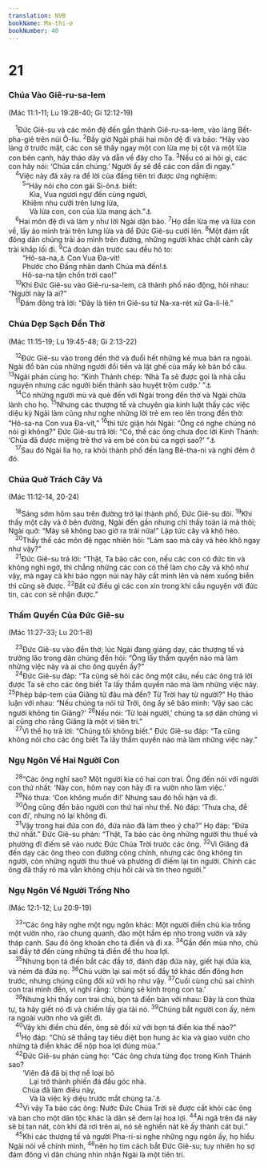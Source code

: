 ```yaml
---
translation: NVB
bookName: Ma-thi-ơ 
bookNumber: 40
---
```


<div class="title"><h1>21</h1><h3>Chúa Vào Giê-ru-sa-lem </h3><p>(Mác 11:1-11; Lu 19:28-40; Gi 12:12-19) </p></div>
<span class="verse mat_21_1"> <sup>1</sup>Đức Giê-su và các môn đệ đến gần thành Giê-ru-sa-lem, vào làng Bết-pha-giê trên núi Ô-liu. </span>
<span class="verse mat_21_2"><sup>2</sup>Bấy giờ Ngài phái hai môn đệ đi và bảo: “Hãy vào làng ở trước mặt, các con sẽ thấy ngay một con lừa mẹ bị cột và một lừa con bên cạnh, hãy tháo dây và dẫn về đây cho Ta. </span>
<span class="verse mat_21_3"><sup>3</sup>Nếu có ai hỏi gì, các con hãy nói: ‘Chúa cần chúng.’ Người ấy sẽ để các con dẫn đi ngay.” <br/></span>
<span class="verse mat_21_4"> <sup>4</sup>Việc này đã xảy ra để lời của đấng tiên tri được ứng nghiệm: <br/></span>
<span class="verse mat_21_5">  <sup>5</sup>“Hãy nói cho con gái Si-ôn<a data-toggle="tooltip" data-placement="bottom" title="Isa 62:11">⚓</a> biết: <br/>   Kìa, Vua ngươi ngự đến cùng ngươi, <br/>  Khiêm nhu cưỡi trên lưng lừa, <br/>   Và lừa con, con của lừa mang ách.”<a data-toggle="tooltip" data-placement="bottom" title="Xa 9:9">⚓</a><br/></span>
<span class="verse mat_21_6"> <sup>6</sup>Hai môn đệ đi và làm y như lời Ngài dặn bảo. </span>
<span class="verse mat_21_7"><sup>7</sup>Họ dẫn lừa mẹ và lừa con về, lấy áo mình trải trên lưng lừa và để Đức Giê-su cưỡi lên. </span>
<span class="verse mat_21_8"><sup>8</sup>Một đám rất đông dân chúng trải áo mình trên đường, những người khác chặt cành cây trải khắp lối đi. </span>
<span class="verse mat_21_9"><sup>9</sup>Cả đoàn dân trước sau đều hô to: <br/>  “Hô-sa-na,<a data-toggle="tooltip" data-placement="bottom" title="‘Hô-sa-na’ xin cứu chúng tôi ngay, nhưng câu này đã biến thành một lối tung hô">⚓</a> Con Vua Đa-vít! <br/>  Phước cho Đấng nhân danh Chúa mà đến!<a data-toggle="tooltip" data-placement="bottom" title="Thi 118:26">⚓</a><br/>  Hô-sa-na tận chốn trời cao!” <br/></span>
<span class="verse mat_21_10"> <sup>10</sup>Khi Đức Giê-su vào Giê-ru-sa-lem, cả thành phố náo động, hỏi nhau: “Người này là ai?” <br/></span>
<span class="verse mat_21_11"> <sup>11</sup>Đám đông trả lời: “Đây là tiên tri Giê-su từ Na-xa-rét xứ Ga-li-lê.” <br/></span>
<div class="title"><h3>Chúa Dẹp Sạch Đền Thờ </h3><p>(Mác 11:15-19; Lu 19:45-48; Gi 2:13-22) </p></div>
<span class="verse mat_21_12"> <sup>12</sup>Đức Giê-su vào trong đền thờ và đuổi hết những kẻ mua bán ra ngoài. Ngài đổ bàn của những người đổi tiền và lật ghế của mấy kẻ bán bồ câu. </span>
<span class="verse mat_21_13"><sup>13</sup>Ngài phán cùng họ: “Kinh Thánh chép: ‘Nhà Ta sẽ được gọi là nhà cầu nguyện nhưng các người biến thành sào huyệt trộm cướp.’ ”<a data-toggle="tooltip" data-placement="bottom" title="Isa 56:7">⚓</a><br/></span>
<span class="verse mat_21_14"> <sup>14</sup>Có những người mù và què đến với Ngài trong đền thờ và Ngài chữa lành cho họ. </span>
<span class="verse mat_21_15"><sup>15</sup>Nhưng các thượng tế và chuyên gia kinh luật thấy các việc diệu kỳ Ngài làm cũng như nghe những lời trẻ em reo lên trong đền thờ: “Hô-sa-na Con vua Đa-vít,” </span>
<span class="verse mat_21_16"><sup>16</sup>thì tức giận hỏi Ngài: “Ông có nghe chúng nó nói gì không?” Đức Giê-su trả lời: “Có, thế các ông chưa đọc lời Kinh Thánh: ‘Chúa đã được miệng trẻ thơ và em bé còn bú ca ngợi sao?’ ”<a data-toggle="tooltip" data-placement="bottom" title="Thi 8:2">⚓</a><br/></span>
<span class="verse mat_21_17"> <sup>17</sup>Sau đó Ngài lìa họ, ra khỏi thành phố đến làng Bê-tha-ni và nghỉ đêm ở đó. <br/></span>
<div class="title"><h3>Chúa Quở Trách Cây Vả </h3><p>(Mác 11:12-14, 20-24) </p></div>
<span class="verse mat_21_18"> <sup>18</sup>Sáng sớm hôm sau trên đường trở lại thành phố, Đức Giê-su đói. </span>
<span class="verse mat_21_19"><sup>19</sup>Khi thấy một cây vả ở bên đường, Ngài đến gần nhưng chỉ thấy toàn lá mà thôi; Ngài quở: “Mày sẽ không bao giờ ra trái nữa!” Lập tức cây vả khô héo. <br/></span>
<span class="verse mat_21_20"> <sup>20</sup>Thấy thế các môn đệ ngạc nhiên hỏi: “Làm sao mà cây vả héo khô ngay như vậy?” <br/></span>
<span class="verse mat_21_21"> <sup>21</sup>Đức Giê-su trả lời: “Thật, Ta bảo các con, nếu các con có đức tin và không nghi ngờ, thì chẳng những các con có thể làm cho cây vả khô như vậy, mà ngay cả khi bảo ngọn núi này hãy cất mình lên và ném xuống biển thì cũng sẽ được. </span>
<span class="verse mat_21_22"><sup>22</sup>Bất cứ điều gì các con xin trong khi cầu nguyện với đức tin, các con sẽ nhận được.” <br/></span>
<div class="title"><h3>Thẩm Quyền Của Đức Giê-su </h3><p>(Mác 11:27-33; Lu 20:1-8) </p></div>
<span class="verse mat_21_23"> <sup>23</sup>Đức Giê-su vào đền thờ; lúc Ngài đang giảng dạy, các thượng tế và trưởng lão trong dân chúng đến hỏi: “Ông lấy thẩm quyền nào mà làm những việc này và ai cho ông quyền ấy?” <br/></span>
<span class="verse mat_21_24"> <sup>24</sup>Đức Giê-su đáp: “Ta cũng sẽ hỏi các ông một câu, nếu các ông trả lời được Ta sẽ cho các ông biết Ta lấy thẩm quyền nào mà làm những việc này. </span>
<span class="verse mat_21_25"><sup>25</sup>Phép báp-tem của Giăng từ đâu mà đến? Từ Trời hay từ người?” Họ thảo luận với nhau: “Nếu chúng ta nói từ Trời, ông ấy sẽ bảo mình: ‘Vậy sao các người không tin Giăng?’ </span>
<span class="verse mat_21_26"><sup>26</sup>Nếu nói: ‘Từ loài người,’ chúng ta sợ dân chúng vì ai cũng cho rằng Giăng là một vị tiên tri.” <br/></span>
<span class="verse mat_21_27"> <sup>27</sup>Vì thế họ trả lời: “Chúng tôi không biết.” Đức Giê-su đáp: “Ta cũng không nói cho các ông biết Ta lấy thẩm quyền nào mà làm những việc này.” <br/></span>
<div class="title"><h3>Ngụ Ngôn Về Hai Người Con </h3></div>
<span class="verse mat_21_28"> <sup>28</sup>“Các ông nghĩ sao? Một người kia có hai con trai. Ông đến nói với người con thứ nhất: ‘Này con, hôm nay con hãy đi ra vườn nho làm việc.’ <br/></span>
<span class="verse mat_21_29"> <sup>29</sup>Nó thưa: ‘Con không muốn đi!’ Nhưng sau đó hối hận và đi. <br/></span>
<span class="verse mat_21_30"> <sup>30</sup>Ông cũng đến bảo người con thứ hai như thế. Nó đáp: ‘Thưa cha, để con đi’, nhưng nó lại không đi. <br/></span>
<span class="verse mat_21_31"> <sup>31</sup>Vậy trong hai đứa con đó, đứa nào đã làm theo ý cha?” Họ đáp: “Đứa thứ nhất.” Đức Giê-su phán: “Thật, Ta bảo các ông những người thu thuế và phường đĩ điếm sẽ vào nước Đức Chúa Trời trước các ông. </span>
<span class="verse mat_21_32"><sup>32</sup>Vì Giăng đã đến dạy các ông theo con đường công chính, nhưng các ông không tin người, còn những người thu thuế và phường đĩ điếm lại tin người. Chính các ông đã thấy rõ mà vẫn không chịu hối cải và tin theo người.” <br/></span>
<div class="title"><h3>Ngụ Ngôn Về Người Trồng Nho </h3><p>(Mác 12:1-12; Lu 20:9-19) </p></div>
<span class="verse mat_21_33"> <sup>33</sup>“Các ông hãy nghe một ngụ ngôn khác: Một người điền chủ kia trồng một vườn nho, rào chung quanh, đào một hầm ép nho trong vườn và xây tháp canh. Sau đó ông khoán cho tá điền và đi xa. </span>
<span class="verse mat_21_34"><sup>34</sup>Gần đến mùa nho, chủ sai đầy tớ đến cùng những tá điền để thu hoa lợi. <br/></span>
<span class="verse mat_21_35"> <sup>35</sup>Nhưng bọn tá điền bắt các đầy tớ, đánh đập đứa này, giết hại đứa kia, và ném đá đứa nọ. </span>
<span class="verse mat_21_36"><sup>36</sup>Chủ vườn lại sai một số đầy tớ khác đến đông hơn trước, nhưng chúng cũng đối xử với họ như vậy. </span>
<span class="verse mat_21_37"><sup>37</sup>Cuối cùng chủ sai chính con trai mình đến, vì nghĩ rằng: ‘chúng sẽ kính trọng con ta.’ <br/></span>
<span class="verse mat_21_38"> <sup>38</sup>Nhưng khi thấy con trai chủ, bọn tá điền bàn với nhau: Đây là con thừa tự, ta hãy giết nó đi và chiếm lấy gia tài nó. </span>
<span class="verse mat_21_39"><sup>39</sup>Chúng bắt người con ấy, ném ra ngoài vườn nho và giết đi. <br/></span>
<span class="verse mat_21_40"> <sup>40</sup>Vậy khi điền chủ đến, ông sẽ đối xử với bọn tá điền kia thế nào?” <br/></span>
<span class="verse mat_21_41"> <sup>41</sup>Họ đáp: “Chủ sẽ thẳng tay tiêu diệt bọn hung ác kia và giao vườn cho những tá điền khác để nộp hoa lợi đúng mùa.” <br/></span>
<span class="verse mat_21_42"> <sup>42</sup>Đức Giê-su phán cùng họ: “Các ông chưa từng đọc trong Kinh Thánh sao? <br/>  ‘Viên đá đã bị thợ nề loại bỏ <br/>   Lại trở thành phiến đá đầu góc nhà. <br/>  Chúa đã làm điều này, <br/>   Và là việc kỳ diệu trước mắt chúng ta.’<a data-toggle="tooltip" data-placement="bottom" title="Thi 118:22-23">⚓</a><br/></span>
<span class="verse mat_21_43"> <sup>43</sup>Vì vậy Ta bảo các ông: Nước Đức Chúa Trời sẽ được cất khỏi các ông và ban cho một dân tộc khác là dân sẽ đem lại hoa lợi. </span>
<span class="verse mat_21_44"><sup>44</sup>Ai ngã trên đá này sẽ bị tan nát, còn khi đá rơi trên ai, nó sẽ nghiền nát kẻ ấy thành cát bụi.” <br/></span>
<span class="verse mat_21_45"> <sup>45</sup>Khi các thượng tế và người Pha-ri-si nghe những ngụ ngôn ấy, họ hiểu Ngài nói về chính mình, </span>
<span class="verse mat_21_46"><sup>46</sup>nên họ tìm cách bắt Đức Giê-su; tuy nhiên họ sợ đám đông vì dân chúng nhìn nhận Ngài là một tiên tri. <br/></span>
